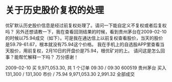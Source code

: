 # 关于历史股价复权的处理

优矿默认历史股价信息是经过前复权处理了。请问一下能自定义不复权或者后复权吗？
另外还想请教一下，我在查看回测结果的时候，看到贵州茅台在2009-02-10的时候以75.94成交（如下）。可是我在通达信上以前复权查看股价，当天的股价是59.79-61.67，根本就没有75.94这个价格。
我在手机上的自选股APP里查看当天股价，用前复权，2月10日的开盘价是75.94，根优矿对的上。
请问这是怎么回事？能帮忙解释一下吗？
万分感谢！


2009-02-10 买 9,971,053.30, 共 1 个订单 
09:30 / 09:30
600519 贵州茅台
买入
131,300 / 131,300
市价 / 75.94
9,971,053.30
2,991.32
全部成交
